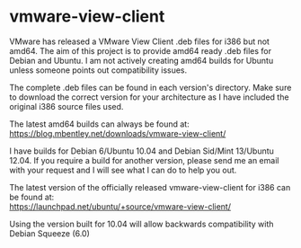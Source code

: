 vmware-view-client
==================

VMware has released a VMware View Client .deb files for i386 but not amd64.  The aim of this project is to provide amd64 ready .deb files for Debian and Ubuntu.  I am not actively creating amd64 builds for Ubuntu unless someone points out compatibility issues.

The complete .deb files can be found in each version's directory.  Make sure to download the correct version for your architecture as I have included the original i386 source files used.

The latest amd64 builds can always be found at:<br>
https://blog.mbentley.net/downloads/vmware-view-client/


I have builds for Debian 6/Ubuntu 10.04 and Debian Sid/Mint 13/Ubuntu 12.04.  If you require a build for another version, please send me an email with your request and I will see what I can do to help you out.

The latest version of the officially released vmware-view-client for i386 can be found at:<br>
https://launchpad.net/ubuntu/+source/vmware-view-client/

Using the version built for 10.04 will allow backwards compatibility with Debian Squeeze (6.0)
